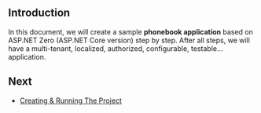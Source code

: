## Introduction

In this document, we will create a sample **phonebook application** based on ASP.NET Zero (ASP.NET Core version) step by step. After all steps, we will have a multi-tenant, localized, authorized, configurable,
testable... application.

## Next

* [Creating & Running The Project](Developing-Step-By-Step-Core-Creating-Running-Project.md)

